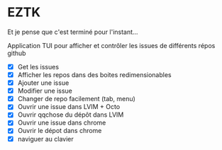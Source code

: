 # EZTK

Et je pense que c'est terminé pour l'instant...

Application TUI pour afficher et contrôler les issues de différents répos github

- [x] Get les issues
- [x] Afficher les repos dans des boites redimensionables
- [x] Ajouter une issue
- [x] Modifier une issue
- [x] Changer de repo facilement (tab, menu)
- [x] Ouvrir une issue dans LVIM + Octo
- [x] Ouvrir qqchose du dépôt dans LVIM
- [x] Ouvrir une issue dans chrome
- [x] Ouvrir le dépot dans chrome
- [x] naviguer au clavier
